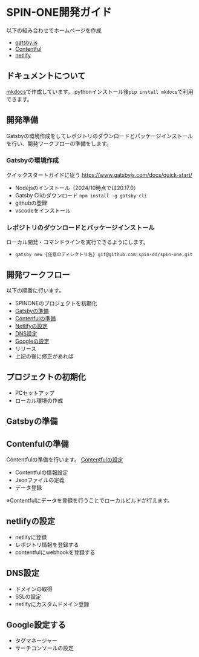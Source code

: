 # SPIN-ONE開発ガイド

以下の組み合わせでホームページを作成

- [gatsby.js](https://www.gatsbyjs.com/)
- [Contentful](https://www.contentful.com/)
- [netlify](https://www.netlify.com/)

## ドキュメントについて

[mkdocs](https://mkdocs-origin.readthedocs.io/en/latest/)で作成しています。
pythonインストール後`pip install mkdocs`で利用できます。

## 開発準備

Gatsbyの環境作成をしてレポジトリのダウンロードとパッケージインストールを行い、開発ワークフローの準備をします。

### Gatsbyの環境作成

クイックスタートガイドに従う
<https://www.gatsbyjs.com/docs/quick-start/>

- Nodejsのインストール（2024/10時点では20.17.0）
- Gatsby Cliのダウンロード `npm install -g gatsby-cli`
- githubの登録
- vscodeをインストール

### レポジトリのダウンロードとパッケージインストール

ローカル開発・コマンドラインを実行できるようにします。

- `gatsby new {任意のディレクトリ名} git@github.com:spin-dd/spin-one.git`

## 開発ワークフロー

以下の順番に行います。

- SPINONEのプロジェクトを初期化
- [Gatsbyの準備](./Gatsby/readme.md)
- [Contenfulの準備](./Contentful/readme.md)
- [Netlifyの設定](./netlify/readme.md)
- [DNS設定](./DNS/readme.md)
- [Googleの設定](./Google/readme.md)
- リリース
- 上記の後に修正があれば

## プロジェクトの初期化

- PCセットアップ
- ローカル環境の作成

## Gatsbyの準備

## Contenfulの準備

Contentfulの準備を行います。
[Contentfulの設定](./Contentful/readme.md)

- Contentfulの情報設定
- Jsonファイルの定義
- データ登録

※Contentfulにデータを登録を行うことでローカルビルドが行えます。

## netlifyの設定

- netlifyに登録
- レポジトリ情報を登録する
- contentfulにwebhookを登録する

## DNS設定

- ドメインの取得
- SSLの設定
- netlifyにカスタムドメイン登録

## Google設定する

- タグマネージャー
- サーチコンソールの設定
